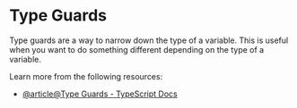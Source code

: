 # Type Guards

Type guards are a way to narrow down the type of a variable. This is useful when you want to do something different depending on the type of a variable.

Learn more from the following resources:

- [@article@Type Guards - TypeScript Docs](https://www.typescriptlang.org/docs/handbook/2/narrowing.html#typeof-type-guards)
